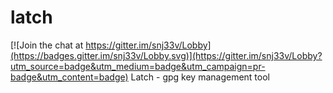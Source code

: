 # latch

[![Join the chat at https://gitter.im/snj33v/Lobby](https://badges.gitter.im/snj33v/Lobby.svg)](https://gitter.im/snj33v/Lobby?utm_source=badge&utm_medium=badge&utm_campaign=pr-badge&utm_content=badge)
Latch - gpg key management tool
